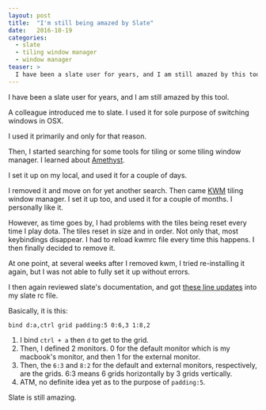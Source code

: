 ```yaml
---
layout: post
title:  "I'm still being amazed by Slate"
date:   2016-10-19
categories:
  - slate
  - tiling window manager
  - window manager
teaser: >
  I have been a slate user for years, and I am still amazed by this tool.
---
```


I have been a slate user for years, and I am still amazed by this tool.

A colleague introduced me to slate. I used it for sole purpose of
switching windows in OSX.

I used it primarily and only for that reason.

Then, I started searching for some tools for tiling or some tiling window
manager. I learned about [Amethyst](https://github.com/ianyh/Amethyst).

I set it up on my local, and used it for a couple of days.

I removed it and move on for yet another search. Then came [KWM](https://github.com/koekeishiya/kwm)
tiling window manager. I set it up too, and used it for a couple of
months. I personally like it.

However, as time goes by, I had problems with the tiles being reset every
time I play dota.  The tiles reset in size and in order.  Not only that,
most keybindings disappear.  I had to reload kwmrc file every time this
happens.  I then finally decided to remove it.

At one point, at several weeks after I removed kwm, I tried re-installing
it again, but I was not able to fully set it up without errors.

I then again reviewed slate's documentation, and got [these line updates](https://github.com/timhtheos/dotfiles/commit/017f072353b1ab763f2092944d745b403314a5d1#diff-312ee6b77f05b59ee4f528c96e84b50eR30)
into my slate rc file.

Basically, it is this:

~~~
bind d:a,ctrl grid padding:5 0:6,3 1:8,2
~~~

1.  I bind `ctrl + a` then `d` to get to the grid.
2.  Then, I defined 2 monitors. 0 for the default monitor which is my
    macbook's monitor, and then 1 for the external monitor.
3.  Then, the `6:3` and `8:2` for the default and external monitors,
    respectively, are the grids.  6:3 means 6 grids horizontally by 3
    grids vertically.
4.  ATM, no definite idea yet as to the purpose of `padding:5`.

Slate is still amazing.
